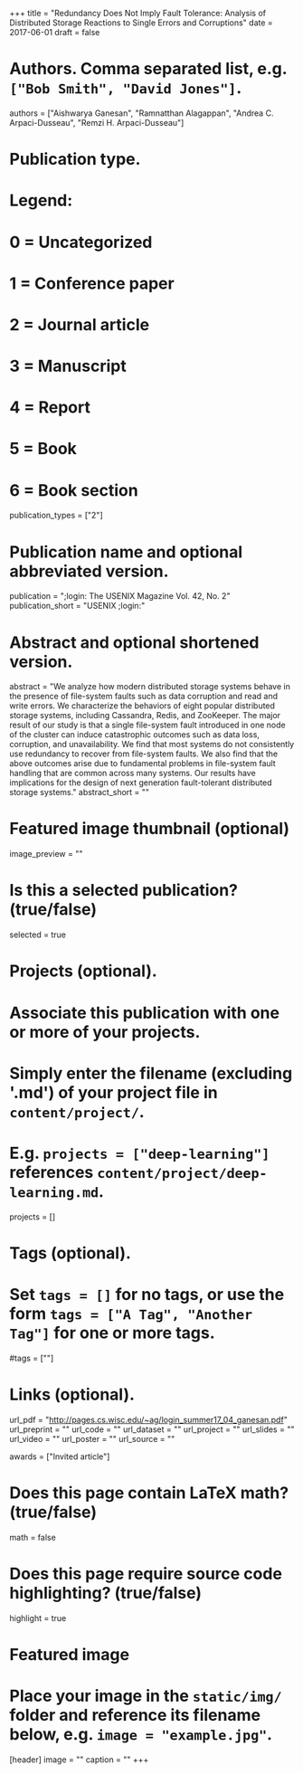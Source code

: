 +++
title = "Redundancy Does Not Imply Fault Tolerance: Analysis of Distributed Storage Reactions to Single Errors and Corruptions"
date = 2017-06-01
draft = false

# Authors. Comma separated list, e.g. `["Bob Smith", "David Jones"]`.
authors = ["Aishwarya Ganesan", "Ramnatthan Alagappan", "Andrea C. Arpaci-Dusseau", "Remzi H. Arpaci-Dusseau"]

# Publication type.
# Legend:
# 0 = Uncategorized
# 1 = Conference paper
# 2 = Journal article
# 3 = Manuscript
# 4 = Report
# 5 = Book
# 6 = Book section
publication_types = ["2"]

# Publication name and optional abbreviated version.
publication = ";login: The USENIX Magazine Vol. 42, No. 2"
publication_short = "USENIX ;login:"

# Abstract and optional shortened version.
abstract = "We analyze how modern distributed storage systems behave in the presence of file-system faults such as data corruption and read and write errors. We characterize the behaviors of eight popular distributed storage systems, including Cassandra, Redis, and ZooKeeper. The major result of our study is that a single file-system fault introduced in one node of the cluster can induce catastrophic outcomes such as data loss, corruption, and unavailability. We find that most systems do not consistently use redundancy to recover from file-system faults. We also find that the above outcomes arise due to fundamental problems in file-system fault handling that are common across many systems. Our results have implications for the design of next generation fault-tolerant distributed storage systems."
abstract_short = ""

# Featured image thumbnail (optional)
image_preview = ""

# Is this a selected publication? (true/false)
selected = true

# Projects (optional).
#   Associate this publication with one or more of your projects.
#   Simply enter the filename (excluding '.md') of your project file in `content/project/`.
#   E.g. `projects = ["deep-learning"]` references `content/project/deep-learning.md`.
projects = []

# Tags (optional).
#   Set `tags = []` for no tags, or use the form `tags = ["A Tag", "Another Tag"]` for one or more tags.
#tags = [""]

# Links (optional).
url_pdf = "http://pages.cs.wisc.edu/~ag/login_summer17_04_ganesan.pdf"
url_preprint = ""
url_code = ""
url_dataset = ""
url_project = ""
url_slides = ""
url_video = ""
url_poster = ""
url_source = ""

awards = ["Invited article"]

# Does this page contain LaTeX math? (true/false)
math = false

# Does this page require source code highlighting? (true/false)
highlight = true

# Featured image
# Place your image in the `static/img/` folder and reference its filename below, e.g. `image = "example.jpg"`.
[header]
image = ""
caption = ""
+++
